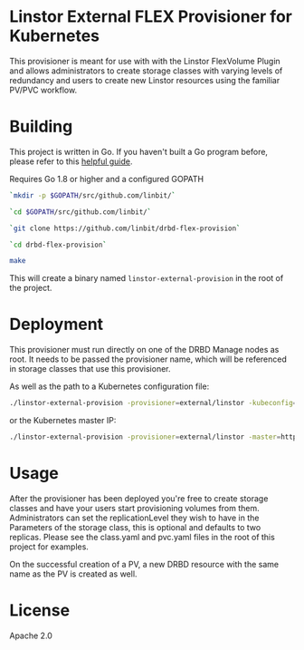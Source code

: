 # Linstor External FLEX Provisioner for Kubernetes

This provisioner is meant for use with with the Linstor FlexVolume Plugin and allows
administrators to create storage classes with varying levels of redundancy and
users to create new Linstor resources using the familiar PV/PVC workflow.


# Building

This project is written in Go. If you haven't built a Go program before,
please refer to this [helpful guide](https://golang.org/doc/install).

Requires Go 1.8 or higher and a configured GOPATH

```bash
`mkdir -p $GOPATH/src/github.com/linbit/`

`cd $GOPATH/src/github.com/linbit/`

`git clone https://github.com/linbit/drbd-flex-provision`

`cd drbd-flex-provision`

make
```
This will create a binary named `linstor-external-provision` in the root of the project.

# Deployment

This provisioner must run directly on one of the DRBD Manage nodes as root.
It needs to be passed the provisioner name, which will be referenced in
storage classes that use this provisioner.

As well as the path to a Kubernetes configuration file:

```bash
./linstor-external-provision -provisioner=external/linstor -kubeconfig=$HOME/.kube/config &> /path/to/logfile &
```
or the Kubernetes master IP:

```bash
./linstor-external-provision -provisioner=external/linstor -master=http://0.0.0.0:8080 &> /path/to/logfile &
```
# Usage

After the provisioner has been deployed you're free to create storage classes and
have your users start provisioning volumes from them. Administrators can set the
replicationLevel they wish to have in the Parameters of the storage class, this is
optional and defaults to two replicas. Please see the class.yaml and pvc.yaml
files in the root of this project for examples.

On the successful creation of a PV, a new DRBD resource with the same name as the
PV is created as well.

# License

Apache 2.0
